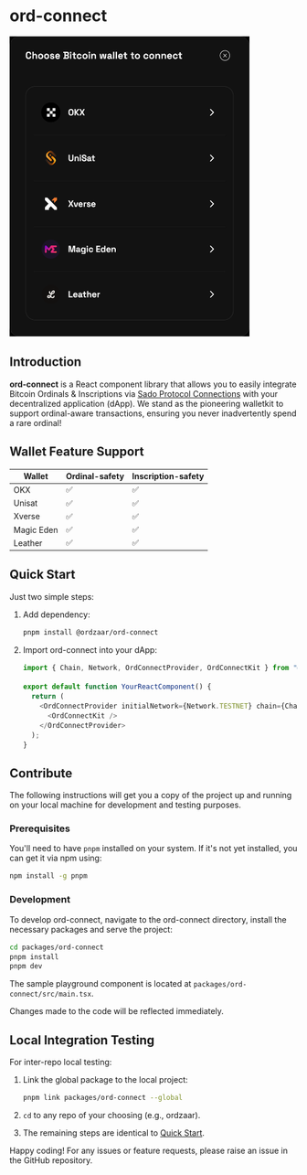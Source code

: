 # ord-connect

<img src="preview_wallets.png" alt="Preview" width="420" height="525"/>

## Introduction

**ord-connect** is a React component library that allows you to easily integrate Bitcoin Ordinals & Inscriptions via [Sado Protocol Connections](https://sado.space) with your decentralized application (dApp). We stand as the pioneering walletkit to support ordinal-aware transactions, ensuring you never inadvertently spend a rare ordinal!

## Wallet Feature Support

| Wallet     | Ordinal-safety | Inscription-safety |
| ---------- | -------------- | ------------------ |
| OKX        | ✅             | ✅                 |
| Unisat     | ✅             | ✅                 |
| Xverse     | ✅             | ✅                 |
| Magic Eden | ✅             | ✅                 |
| Leather    | ✅             | ✅                 |

## Quick Start

Just two simple steps:

1.  Add dependency:

    ```bash
    pnpm install @ordzaar/ord-connect
    ```

2.  Import ord-connect into your dApp:

    ```javascript
    import { Chain, Network, OrdConnectProvider, OrdConnectKit } from "@ordzaar/ord-connect";

    export default function YourReactComponent() {
      return (
        <OrdConnectProvider initialNetwork={Network.TESTNET} chain={Chain.BITCOIN}>
          <OrdConnectKit />
        </OrdConnectProvider>
      );
    }
    ```

## Contribute

The following instructions will get you a copy of the project up and running on your local machine for development and testing purposes.

### Prerequisites

You'll need to have `pnpm` installed on your system. If it's not yet installed, you can get it via npm using:

```bash
npm install -g pnpm
```

### Development

To develop ord-connect, navigate to the ord-connect directory, install the necessary packages and serve the project:

```bash
cd packages/ord-connect
pnpm install
pnpm dev
```

The sample playground component is located at `packages/ord-connect/src/main.tsx`.

Changes made to the code will be reflected immediately.

## Local Integration Testing

For inter-repo local testing:

1. Link the global package to the local project:

   ```bash
   pnpm link packages/ord-connect --global
   ```

2. `cd` to any repo of your choosing (e.g., ordzaar).

3. The remaining steps are identical to [Quick Start](#quick-start).

Happy coding! For any issues or feature requests, please raise an issue in the GitHub repository.
